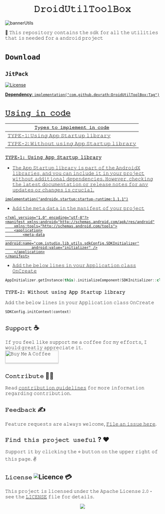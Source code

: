 <h1 align="center">𝙳𝚛𝚘𝚒𝚍𝚄𝚝𝚒𝚕𝚃𝚘𝚘𝚕𝙱𝚘𝚡</h1>

![bannerUtils](https://github.com/devrath/DroidUtilToolBox/assets/1456191/18b284e9-ec48-4443-b1f2-a02e92db3a15)

🧰 𝚃𝚑𝚒𝚜 𝚛𝚎𝚙𝚘𝚜𝚒𝚝𝚘𝚛𝚢 𝚌𝚘𝚗𝚝𝚊𝚒𝚗𝚜 𝚝𝚑𝚎 𝚜𝚍𝚔 𝚏𝚘𝚛 𝚊𝚕𝚕 𝚝𝚑𝚎 𝚞𝚝𝚒𝚕𝚒𝚝𝚒𝚎𝚜 𝚝𝚑𝚊𝚝 𝚒𝚜 𝚗𝚎𝚎𝚍𝚎𝚍 𝚏𝚘𝚛 𝚊 𝚊𝚗𝚍𝚛𝚘𝚒𝚍 𝚙𝚛𝚘𝚓𝚎𝚌𝚝



# `Download`

## `JitPack`
<p> <a href="https://jitpack.io/#devrath/DroidUtilToolBox"><img alt="License" src="https://jitpack.io/v/devrath/DroidUtilToolBox.svg"/></p>
  
**Dependency**: `implementation("com.github.devrath:DroidUtilToolBox:Tag")`

# `𝚄𝚜𝚒𝚗𝚐 𝚒𝚗 𝚌𝚘𝚍𝚎`

<div align="left">

| **`𝚃𝚢𝚙𝚎𝚜 𝚝𝚘 𝚒𝚖𝚙𝚕𝚎𝚖𝚎𝚗𝚝 𝚒𝚗 𝚌𝚘𝚍𝚎`** |
| ------------------------------ |
| [𝚃𝚈𝙿𝙴-𝟷: 𝚄𝚜𝚒𝚗𝚐 𝙰𝚙𝚙 𝚂𝚝𝚊𝚛𝚝𝚞𝚙 𝚕𝚒𝚋𝚛𝚊𝚛𝚢](https://github.com/devrath/DroidUtilToolBox/blob/main/README.md#%F0%9D%9A%83%F0%9D%9A%88%F0%9D%99%BF%F0%9D%99%B4-%F0%9D%9F%B7-%F0%9D%9A%84%F0%9D%9A%9C%F0%9D%9A%92%F0%9D%9A%97%F0%9D%9A%90-%F0%9D%99%B0%F0%9D%9A%99%F0%9D%9A%99-%F0%9D%9A%82%F0%9D%9A%9D%F0%9D%9A%8A%F0%9D%9A%9B%F0%9D%9A%9D%F0%9D%9A%9E%F0%9D%9A%99-%F0%9D%9A%95%F0%9D%9A%92%F0%9D%9A%8B%F0%9D%9A%9B%F0%9D%9A%8A%F0%9D%9A%9B%F0%9D%9A%A2) |
| [𝚃𝚈𝙿𝙴-𝟸: 𝚆𝚒𝚝𝚑𝚘𝚞𝚝 𝚞𝚜𝚒𝚗𝚐 𝙰𝚙𝚙 𝚂𝚝𝚊𝚛𝚝𝚞𝚙 𝚕𝚒𝚋𝚛𝚊𝚛𝚢](https://github.com/devrath/DroidUtilToolBox/blob/main/README.md#%F0%9D%9A%83%F0%9D%9A%88%F0%9D%99%BF%F0%9D%99%B4-%F0%9D%9F%B8-%F0%9D%9A%86%F0%9D%9A%92%F0%9D%9A%9D%F0%9D%9A%91%F0%9D%9A%98%F0%9D%9A%9E%F0%9D%9A%9D-%F0%9D%9A%9E%F0%9D%9A%9C%F0%9D%9A%92%F0%9D%9A%97%F0%9D%9A%90-%F0%9D%99%B0%F0%9D%9A%99%F0%9D%9A%99-%F0%9D%9A%82%F0%9D%9A%9D%F0%9D%9A%8A%F0%9D%9A%9B%F0%9D%9A%9D%F0%9D%9A%9E%F0%9D%9A%99-%F0%9D%9A%95%F0%9D%9A%92%F0%9D%9A%8B%F0%9D%9A%9B%F0%9D%9A%8A%F0%9D%9A%9B%F0%9D%9A%A2) |

</div>


### `𝚃𝚈𝙿𝙴-𝟷: 𝚄𝚜𝚒𝚗𝚐 𝙰𝚙𝚙 𝚂𝚝𝚊𝚛𝚝𝚞𝚙 𝚕𝚒𝚋𝚛𝚊𝚛𝚢`

* 𝚃𝚑𝚎 𝙰𝚙𝚙 𝚂𝚝𝚊𝚛𝚝𝚞𝚙 𝚕𝚒𝚋𝚛𝚊𝚛𝚢 𝚒𝚜 𝚙𝚊𝚛𝚝 𝚘𝚏 𝚝𝚑𝚎 𝙰𝚗𝚍𝚛𝚘𝚒𝚍𝚇 𝚕𝚒𝚋𝚛𝚊𝚛𝚒𝚎𝚜, 𝚊𝚗𝚍 𝚢𝚘𝚞 𝚌𝚊𝚗 𝚒𝚗𝚌𝚕𝚞𝚍𝚎 𝚒𝚝 𝚒𝚗 𝚢𝚘𝚞𝚛 𝚙𝚛𝚘𝚓𝚎𝚌𝚝 𝚠𝚒𝚝𝚑𝚘𝚞𝚝 𝚊𝚍𝚍𝚒𝚝𝚒𝚘𝚗𝚊𝚕 𝚍𝚎𝚙𝚎𝚗𝚍𝚎𝚗𝚌𝚒𝚎𝚜. 𝙷𝚘𝚠𝚎𝚟𝚎𝚛, 𝚌𝚑𝚎𝚌𝚔𝚒𝚗𝚐 𝚝𝚑𝚎 𝚕𝚊𝚝𝚎𝚜𝚝 𝚍𝚘𝚌𝚞𝚖𝚎𝚗𝚝𝚊𝚝𝚒𝚘𝚗 𝚘𝚛 𝚛𝚎𝚕𝚎𝚊𝚜𝚎 𝚗𝚘𝚝𝚎𝚜 𝚏𝚘𝚛 𝚊𝚗𝚢 𝚞𝚙𝚍𝚊𝚝𝚎𝚜 𝚘𝚛 𝚌𝚑𝚊𝚗𝚐𝚎𝚜 𝚒𝚜 𝚌𝚛𝚞𝚌𝚒𝚊𝚕.
  
`implementation("androidx.startup:startup-runtime:1.1.1")`

* 𝙰𝚍𝚍 𝚝𝚑𝚎 𝚖𝚎𝚝𝚊 𝚍𝚊𝚝𝚊 𝚒𝚗 𝚝𝚑𝚎 𝚖𝚊𝚗𝚒𝚏𝚎𝚜𝚝 𝚘𝚏 𝚢𝚘𝚞𝚛 𝚙𝚛𝚘𝚓𝚎𝚌𝚝
```manifest
<?xml version="1.0" encoding="utf-8"?>
<manifest xmlns:android="http://schemas.android.com/apk/res/android"
    xmlns:tools="http://schemas.android.com/tools">
    <application>
        <meta-data
            android:name="com.istudio.lib_utils.sdkConfig.SDKInitializer"
            android:value="initializer" />
    </application>
</manifest>
```
* 𝙰𝚍𝚍 𝚝𝚑𝚎 𝚋𝚎𝚕𝚘𝚠 𝚕𝚒𝚗𝚎𝚜 𝚒𝚗 𝚢𝚘𝚞𝚛 𝙰𝚙𝚙𝚕𝚒𝚌𝚊𝚝𝚒𝚘𝚗 𝚌𝚕𝚊𝚜𝚜 𝙾𝚗𝙲𝚛𝚎𝚊𝚝𝚎
```kotlin
AppInitializer.getInstance(this).initializeComponent(SDKInitializer::class.java)
```  

### `𝚃𝚈𝙿𝙴-𝟸: 𝚆𝚒𝚝𝚑𝚘𝚞𝚝 𝚞𝚜𝚒𝚗𝚐 𝙰𝚙𝚙 𝚂𝚝𝚊𝚛𝚝𝚞𝚙 𝚕𝚒𝚋𝚛𝚊𝚛𝚢`
𝙰𝚍𝚍 𝚝𝚑𝚎 𝚋𝚎𝚕𝚘𝚠 𝚕𝚒𝚗𝚎𝚜 𝚒𝚗 𝚢𝚘𝚞𝚛 𝙰𝚙𝚙𝚕𝚒𝚌𝚊𝚝𝚒𝚘𝚗 𝚌𝚕𝚊𝚜𝚜 𝙾𝚗𝙲𝚛𝚎𝚊𝚝𝚎
```kotlin
SDKConfig.initContext(context)
```

## **`𝚂𝚞𝚙𝚙𝚘𝚛𝚝`** ☕
𝙸𝚏 𝚢𝚘𝚞 𝚏𝚎𝚎𝚕 𝚕𝚒𝚔𝚎 𝚜𝚞𝚙𝚙𝚘𝚛𝚝 𝚖𝚎 𝚊 𝚌𝚘𝚏𝚏𝚎𝚎 𝚏𝚘𝚛 𝚖𝚢 𝚎𝚏𝚏𝚘𝚛𝚝𝚜, 𝙸 𝚠𝚘𝚞𝚕𝚍 𝚐𝚛𝚎𝚊𝚝𝚕𝚢 𝚊𝚙𝚙𝚛𝚎𝚌𝚒𝚊𝚝𝚎 𝚒𝚝.</br>
<a href="https://www.buymeacoffee.com/devrath" target="_blank"><img src="https://www.buymeacoffee.com/assets/img/custom_images/yellow_img.png" alt="𝙱𝚞𝚢 𝙼𝚎 𝙰 𝙲𝚘𝚏𝚏𝚎𝚎" style="height: 41px !important;width: 174px !important;box-shadow: 0px 3px 2px 0px rgba(190, 190, 190, 0.5) !important;-webkit-box-shadow: 0px 3px 2px 0px rgba(190, 190, 190, 0.5) !important;" ></a>

## **`𝙲𝚘𝚗𝚝𝚛𝚒𝚋𝚞𝚝𝚎`** 🙋‍♂️
𝚁𝚎𝚊𝚍 [𝚌𝚘𝚗𝚝𝚛𝚒𝚋𝚞𝚝𝚒𝚘𝚗 𝚐𝚞𝚒𝚍𝚎𝚕𝚒𝚗𝚎𝚜](CONTRIBUTING.md) 𝚏𝚘𝚛 𝚖𝚘𝚛𝚎 𝚒𝚗𝚏𝚘𝚛𝚖𝚊𝚝𝚒𝚘𝚗 𝚛𝚎𝚐𝚊𝚛𝚍𝚒𝚗𝚐 𝚌𝚘𝚗𝚝𝚛𝚒𝚋𝚞𝚝𝚒𝚘𝚗.

## **`𝙵𝚎𝚎𝚍𝚋𝚊𝚌𝚔`** ✍️ 
𝙵𝚎𝚊𝚝𝚞𝚛𝚎 𝚛𝚎𝚚𝚞𝚎𝚜𝚝𝚜 𝚊𝚛𝚎 𝚊𝚕𝚠𝚊𝚢𝚜 𝚠𝚎𝚕𝚌𝚘𝚖𝚎, [𝙵𝚒𝚕𝚎 𝚊𝚗 𝚒𝚜𝚜𝚞𝚎 𝚑𝚎𝚛𝚎](https://github.com/devrath/DroidUtilToolBox/issues/new).

## **`𝙵𝚒𝚗𝚍 𝚝𝚑𝚒𝚜 𝚙𝚛𝚘𝚓𝚎𝚌𝚝 𝚞𝚜𝚎𝚏𝚞𝚕`** ? ❤️
𝚂𝚞𝚙𝚙𝚘𝚛𝚝 𝚒𝚝 𝚋𝚢 𝚌𝚕𝚒𝚌𝚔𝚒𝚗𝚐 𝚝𝚑𝚎 ⭐ 𝚋𝚞𝚝𝚝𝚘𝚗 𝚘𝚗 𝚝𝚑𝚎 𝚞𝚙𝚙𝚎𝚛 𝚛𝚒𝚐𝚑𝚝 𝚘𝚏 𝚝𝚑𝚒𝚜 𝚙𝚊𝚐𝚎. ✌️

## **`𝙻𝚒𝚌𝚎𝚗𝚜𝚎`** ![Licence](https://img.shields.io/github/license/google/docsy) :credit_card:
𝚃𝚑𝚒𝚜 𝚙𝚛𝚘𝚓𝚎𝚌𝚝 𝚒𝚜 𝚕𝚒𝚌𝚎𝚗𝚜𝚎𝚍 𝚞𝚗𝚍𝚎𝚛 𝚝𝚑𝚎 𝙰𝚙𝚊𝚌𝚑𝚎 𝙻𝚒𝚌𝚎𝚗𝚜𝚎 𝟸.𝟶 - 𝚜𝚎𝚎 𝚝𝚑𝚎 [𝙻𝙸𝙲𝙴𝙽𝚂𝙴](https://github.com/devrath/DroidUtilToolBox/blob/main/LICENSE) 𝚏𝚒𝚕𝚎 𝚏𝚘𝚛 𝚍𝚎𝚝𝚊𝚒𝚕𝚜.


<p align="center">
<a><img src="https://forthebadge.com/images/badges/built-for-android.svg"></a>
</p>
